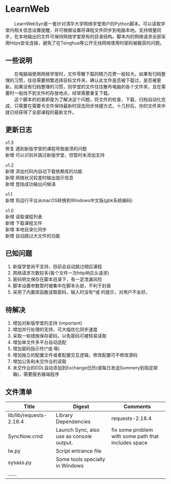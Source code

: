 # LearnWeb
　　LearnWebSyn是一套针对清华大学网络学堂用户的Python脚本。可以读取学堂内相关信息设置提醒，并可根据设置将课程文件同步到电脑本地。支持增量同步，在本地输出的文件可保持网络学堂原有的目录结构。脚本内的网络请求全部采用https安全连接，避免了在Tsinghua等公开无线网络使用时密码被截获的问题。    

## 一些说明
　　在电脑端使用网络学堂时，文件零散下载的精力花费一般较大。如果有归档整理的习惯，往往需要频繁选择目标文件夹，确认此文件是否被下载过，是否被更新。如果没有归档整理的习惯，则学堂的文件往往散布电脑的各个文件夹，且在需要时一般找不到文件的存放地点，经常需要重复下载。  
　　这个脚本的初衷即是为了解决这个问题，将文件的检查、下载、归档自动化完成，只需要在需要令文件保持最新时双击同步快捷方式，十几秒后，你的文件夹中就已经获得了全部课程的最新文件。

## 更新日志
v1.3  
修复 遇到新版学堂的课程导致崩溃的问题  
新增 可以识别并跳过新版学堂，但暂时未添加支持  

v1.2  
新增 添加代码内自动下载依赖库的功能  
新增 网络状况较差时输出提示信息  
新增 登陆成功输出问候语  

v1.1  
新增 将运行平台从macOS转换到Windows中文版(gbk系统编码)  

v1.0  
新增 读取课程列表  
新增 下载课程文件  
新增 本地目录化同步  
新增 自动跳过大文件的功能  


## 已知问题
1. 新版学堂尚不支持，目前会自动跳过相应课程
2. 网络请求次数较多(每个文件一次http响应头请求)
3. 密码明文保存在脚本目录下，有一定泄漏风险
4. 脚本设置参数暂时被集中在脚本头部，不利于封装
5. 采用了内置库函数读取密码，输入时没有*或·的提示，对用户不友好。

## 待解决
1. 增加对新版学堂的支持 (important)
2. 增加并行处理的支持，可大幅优化同步速度
3. 采取一些措施保存密码，以免密码可被轻易读取
4. 增加单文件多平台自动适配
5. 增加密码指示符(*或·等)
6. 增加独立的配置文件或者配置交互逻辑，修改配置可不修改源码
7. 增加公告和未交作业的读取
8. 未交作业的DDL自动添加到Exchange日历(或每日发送Summery到指定邮箱)，需要服务器端程序

## 文件清单
Title|Digest|Comments
|----|----|----|
lib/lib/requests-2.18.4|Library Dependencies|requests-2.18.4
SyncNow.cmd|Launch Sync, also use as console output.|fix some problem with some path that includes space
lw.py|Script entrance file|
sysass.py|Some tools specially in Windows|
……|
